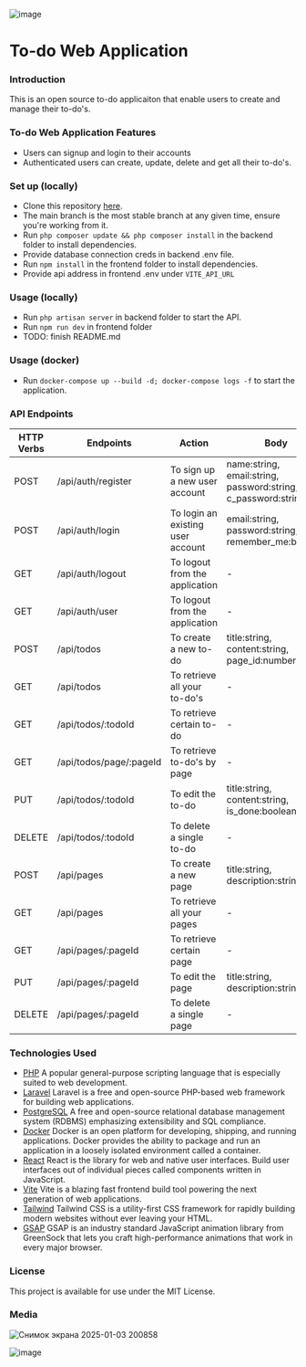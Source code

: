 ![image](https://github.com/user-attachments/assets/6c5226bd-1d29-4ace-a79b-856779b8b47a)

# To-do Web Application
### Introduction
This is an open source to-do applicaiton that enable users to create and manage their to-do's.
### To-do Web Application Features
* Users can signup and login to their accounts
* Authenticated users can create, update, delete and get all their to-do's.
### Set up (locally)
* Clone this repository [here](https://github.com/fdergachev/todo-web-app.git).
* The main branch is the most stable branch at any given time, ensure you're working from it.
* Run ```php composer update && php composer install``` in the backend folder to install dependencies.
* Provide database connection creds in backend .env file.
* Run ```npm install``` in the frontend folder to install dependencies.
* Provide api address in frontend .env under ```VITE_API_URL```
### Usage (locally)
* Run ```php artisan server``` in backend folder to start the API.
* Run ```npm run dev``` in frontend folder
* TODO: finish README.md
### Usage (docker)
* Run ```docker-compose up --build -d; docker-compose logs -f``` to start the application.
### API Endpoints
| HTTP Verbs | Endpoints | Action | Body |
| --- | --- | --- | --- |
| POST | /api/auth/register | To sign up a new user account | name:string, email:string, password:string, c_password:string |
| POST | /api/auth/login | To login an existing user account | email:string, password:string, remember_me:boolean |
| GET | /api/auth/logout | To logout from the application | - |
| GET | /api/auth/user | To logout from the application | - |
| POST | /api/todos | To create a new to-do | title:string, content:string, page_id:number |
| GET | /api/todos | To retrieve all your to-do's | - |
| GET | /api/todos/:todoId | To retrieve certain to-do |  - |
| GET | /api/todos/page/:pageId | To retrieve to-do's by page | - |
| PUT | /api/todos/:todoId | To edit the to-do | title:string, content:string, is_done:boolean |
| DELETE | /api/todos/:todoId | To delete a single to-do | - |
| POST | /api/pages | To create a new page | title:string, description:string |
| GET | /api/pages | To retrieve all your pages | - |
| GET | /api/pages/:pageId | To retrieve certain page | - |
| PUT | /api/pages/:pageId | To edit the page | title:string, description:string |
| DELETE | /api/pages/:pageId | To delete a single page | - |
### Technologies Used
* [PHP](https://www.php.net/) A popular general-purpose scripting language that is especially suited to web development. 
* [Laravel](https://laravel.com/) Laravel is a free and open-source PHP-based web framework for building web applications.
* [PostgreSQL](https://www.postgresql.org/) A free and open-source relational database management system (RDBMS) emphasizing extensibility and SQL compliance.
* [Docker](https://www.docker.com/) Docker is an open platform for developing, shipping, and running applications. Docker provides the ability to package and run an application in a loosely isolated environment called a container.
* [React](https://react.dev/) React is the library for web and native user interfaces. Build user interfaces out of individual pieces called components written in JavaScript.
* [Vite](https://vite.dev/) Vite is a blazing fast frontend build tool powering the next generation of web applications.
* [Tailwind](https://tailwindcss.com/) Tailwind CSS is a utility-first CSS framework for rapidly building modern websites without ever leaving your HTML.
* [GSAP](https://gsap.com/) GSAP is an industry standard JavaScript animation library from GreenSock that lets you craft high-performance animations that work in every major browser.
### License
This project is available for use under the MIT License.

### Media
![Снимок экрана 2025-01-03 200858](https://github.com/user-attachments/assets/32cefdd2-d6e9-4808-9320-936975fd42db)

![image](https://github.com/user-attachments/assets/9e11db38-b395-4b45-abc6-aef5d349d744)

